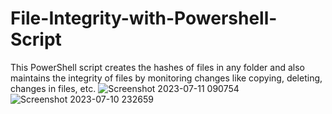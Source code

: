 # File-Integrity-with-Powershell-Script
This PowerShell script creates the hashes of files in any folder and also maintains the integrity of files by monitoring changes like copying, deleting, changes in files, etc.
![Screenshot 2023-07-11 090754](https://github.com/Deepak-Yadav-01/File-Integrity-with-Powershell-Script/assets/84767894/a1f44879-f154-4366-bf9b-dc5c0b31ff0d)
![Screenshot 2023-07-10 232659](https://github.com/Deepak-Yadav-01/File-Integrity-with-Powershell-Script/assets/84767894/bff8258e-3dfb-465b-a11a-8d942d5e3cfd)
